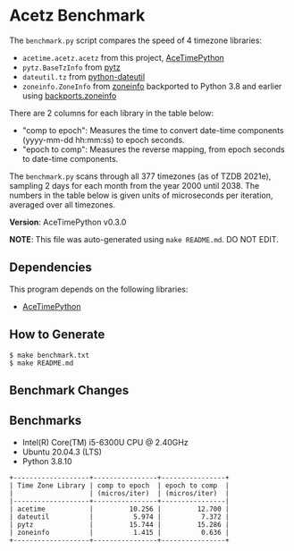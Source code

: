 # Acetz Benchmark

The `benchmark.py` script compares the speed of 4 timezone libraries:

* `acetime.acetz.acetz` from this project,
  [AceTimePython](https://github.com/bxparks/AceTimePython)
* `pytz.BaseTzInfo` from [pytz](https://pypi.org/project/pytz/)
* `dateutil.tz` from
  [python-dateutil](https://pypi.org/project/python-dateutil/)
* `zoneinfo.ZoneInfo` from
  [zoneinfo](https://docs.python.org/3/library/zoneinfo.html)
  backported to Python 3.8 and earlier using
  [backports.zoneinfo](https://pypi.org/project/backports.zoneinfo/)

There are 2 columns for each library in the table below:

* "comp to epoch": Measures the time to convert date-time components (yyyy-mm-dd
  hh:mm:ss) to epoch seconds.
* "epoch to comp": Measures the reverse mapping, from epoch seconds to date-time
  components.

The `benchmark.py` scans through all 377 timezones (as of TZDB 2021e), sampling
2 days for each month from the year 2000 until 2038. The numbers in the table
below is given units of microseconds per iteration, averaged over all timezones.

**Version**: AceTimePython v0.3.0

**NOTE**: This file was auto-generated using `make README.md`. DO NOT EDIT.

## Dependencies

This program depends on the following libraries:

* [AceTimePython](https://github.com/bxparks/AceTimePython)

## How to Generate

```
$ make benchmark.txt
$ make README.md
```

## Benchmark Changes

## Benchmarks

* Intel(R) Core(TM) i5-6300U CPU @ 2.40GHz
* Ubuntu 20.04.3 (LTS)
* Python 3.8.10

```
+-------------------+----------------+----------------+
| Time Zone Library | comp to epoch  | epoch to comp  |
|                   | (micros/iter)  | (micros/iter)  |
|-------------------+----------------+----------------|
| acetime           |         10.256 |         12.700 |
| dateutil          |          5.974 |          7.372 |
| pytz              |         15.744 |         15.286 |
| zoneinfo          |          1.415 |          0.636 |
+-------------------+----------------+----------------+

```

